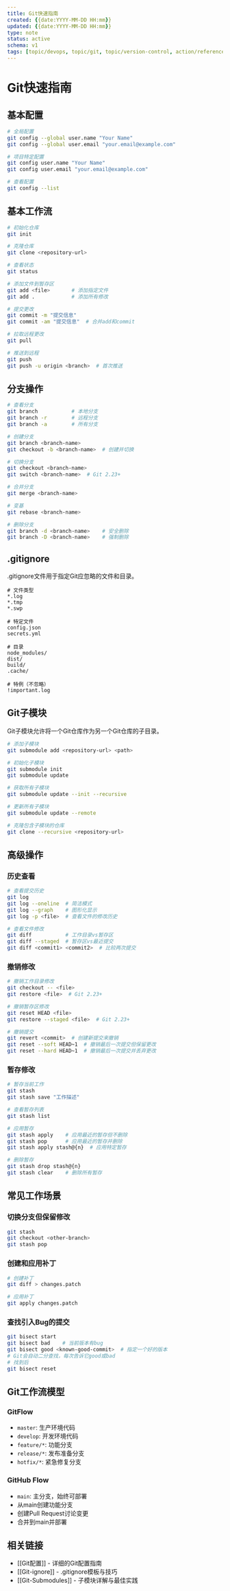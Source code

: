 ```yaml
---
title: Git快速指南
created: {{date:YYYY-MM-DD HH:mm}}
updated: {{date:YYYY-MM-DD HH:mm}}
type: note
status: active
schema: v1
tags: [topic/devops, topic/git, topic/version-control, action/reference]
---
```


# Git快速指南

## 基本配置

```bash
# 全局配置
git config --global user.name "Your Name"
git config --global user.email "your.email@example.com"

# 项目特定配置
git config user.name "Your Name"
git config user.email "your.email@example.com"

# 查看配置
git config --list
```

## 基本工作流

```bash
# 初始化仓库
git init

# 克隆仓库
git clone <repository-url>

# 查看状态
git status

# 添加文件到暂存区
git add <file>       # 添加指定文件
git add .            # 添加所有修改

# 提交更改
git commit -m "提交信息"
git commit -am "提交信息"  # 合并add和commit

# 拉取远程更改
git pull

# 推送到远程
git push
git push -u origin <branch>  # 首次推送
```

## 分支操作

```bash
# 查看分支
git branch           # 本地分支
git branch -r        # 远程分支
git branch -a        # 所有分支

# 创建分支
git branch <branch-name>
git checkout -b <branch-name>  # 创建并切换

# 切换分支
git checkout <branch-name>
git switch <branch-name>  # Git 2.23+

# 合并分支
git merge <branch-name>

# 变基
git rebase <branch-name>

# 删除分支
git branch -d <branch-name>    # 安全删除
git branch -D <branch-name>    # 强制删除
```

## .gitignore

.gitignore文件用于指定Git应忽略的文件和目录。

```
# 文件类型
*.log
*.tmp
*.swp

# 特定文件
config.json
secrets.yml

# 目录
node_modules/
dist/
build/
.cache/

# 特例（不忽略）
!important.log
```

## Git子模块

Git子模块允许将一个Git仓库作为另一个Git仓库的子目录。

```bash
# 添加子模块
git submodule add <repository-url> <path>

# 初始化子模块
git submodule init
git submodule update

# 获取所有子模块
git submodule update --init --recursive

# 更新所有子模块
git submodule update --remote

# 克隆包含子模块的仓库
git clone --recursive <repository-url>
```

## 高级操作

### 历史查看

```bash
# 查看提交历史
git log
git log --oneline  # 简洁模式
git log --graph    # 图形化显示
git log -p <file>  # 查看文件的修改历史

# 查看文件修改
git diff           # 工作目录vs暂存区
git diff --staged  # 暂存区vs最近提交
git diff <commit1> <commit2>  # 比较两次提交
```

### 撤销修改

```bash
# 撤销工作目录修改
git checkout -- <file>
git restore <file>  # Git 2.23+

# 撤销暂存区修改
git reset HEAD <file>
git restore --staged <file>  # Git 2.23+

# 撤销提交
git revert <commit>  # 创建新提交来撤销
git reset --soft HEAD~1  # 撤销最后一次提交但保留更改
git reset --hard HEAD~1  # 撤销最后一次提交并丢弃更改
```

### 暂存修改

```bash
# 暂存当前工作
git stash
git stash save "工作描述"

# 查看暂存列表
git stash list

# 应用暂存
git stash apply    # 应用最近的暂存但不删除
git stash pop      # 应用最近的暂存并删除
git stash apply stash@{n}  # 应用特定暂存

# 删除暂存
git stash drop stash@{n}
git stash clear    # 删除所有暂存
```

## 常见工作场景

### 切换分支但保留修改
```bash
git stash
git checkout <other-branch>
git stash pop
```

### 创建和应用补丁
```bash
# 创建补丁
git diff > changes.patch

# 应用补丁
git apply changes.patch
```

### 查找引入Bug的提交
```bash
git bisect start
git bisect bad    # 当前版本有bug
git bisect good <known-good-commit>  # 指定一个好的版本
# Git会自动二分查找，每次告诉它good或bad
# 找到后
git bisect reset
```

## Git工作流模型

### GitFlow
- `master`: 生产环境代码
- `develop`: 开发环境代码
- `feature/*`: 功能分支
- `release/*`: 发布准备分支
- `hotfix/*`: 紧急修复分支

### GitHub Flow
- `main`: 主分支，始终可部署
- 从main创建功能分支
- 创建Pull Request讨论变更
- 合并到main并部署

## 相关链接

- [[Git配置]] - 详细的Git配置指南
- [[Git-ignore]] - .gitignore模板与技巧
- [[Git-Submodules]] - 子模块详解与最佳实践 